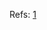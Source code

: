 

Refs: [1](https://docs.microsoft.com/en-us/cpp/cpp/trivial-standard-layout-and-pod-types?view=msvc-170)
